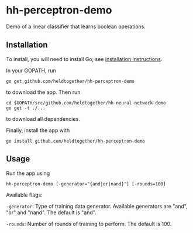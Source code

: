 # hh-perceptron-demo

Demo of a linear classifier that learns boolean operations.

## Installation

To install, you will need to install Go, see [installation instructions](https://golang.org/doc/install).

In your GOPATH, run

	go get github.com/heldtogether/hh-perceptron-demo

to download the app. Then run

	cd $GOPATH/src/github.com/heldtogether/hh-neural-network-demo
	go get -t ./...

to download all dependencies.

Finally, install the app with

	go install github.com/heldtogether/hh-perceptron-demo


## Usage

Run the app using

	hh-perceptron-demo [-generator="{and|or|nand}"] [-rounds=100]

Available flags:

`-generator`: Type of training data generator. Available generators are "and", "or" and "nand". The default is "and".

`-rounds`: Number of rounds of training to perform. The default is 100.
